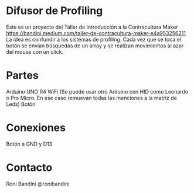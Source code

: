 # Difusor de Profiling

Este es un proyecto del Taller de Introducción a la Contracultura Maker https://bandini.medium.com/taller-de-contracultura-maker-e4a953256211
La idea es confundir a los sistemas de profiling. Cada vez que se toca el botón se envian búsquedas de un array y se realizan movimientos al azar del mouse con un click.

# Partes
Arduino UNO R4 WiFi (Se puede usar otro Arduino con HID como Leonardo o Pro Micro. En ese caso remuevan todas las menciones a la matriz de Leds)
Botón

# Conexiones
Botón a GND y D13

# Contacto
Roni Bandini
@ronibandini


